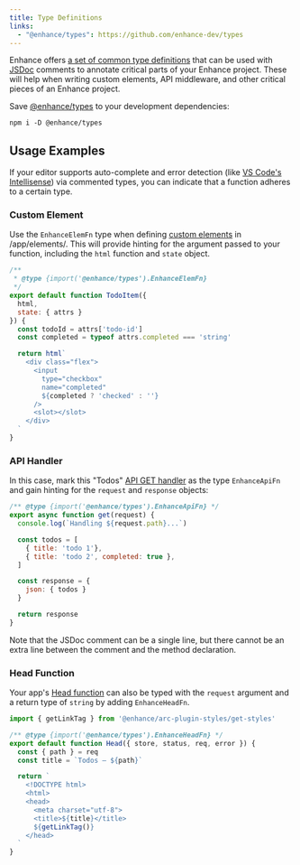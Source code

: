 ```yaml
---
title: Type Definitions
links:
  - "@enhance/types": https://github.com/enhance-dev/types
---
```


Enhance offers [a set of common type definitions](https://github.com/enhance-dev/types) that can be used with [JSDoc](https://jsdoc.app/) comments to annotate critical parts of your Enhance project.
These will help when writing custom elements, API middleware, and other critical pieces of an Enhance project.

Save [@enhance/types](https://github.com/enhance-dev/types) to your development dependencies:

```shell
npm i -D @enhance/types
```

## Usage Examples

If your editor supports auto-complete and error detection (like [VS Code's Intellisense](https://code.visualstudio.com/docs/editor/intellisense)) via commented types, you can indicate that a function adheres to a certain type.

### Custom Element

Use the `EnhanceElemFn` type when defining [custom elements](/docs/conventions/elements) in /app/elements/. This will provide hinting for the argument passed to your function, including the `html` function and `state` object.

<doc-code filename="app/elements/todo-item.mjs" highlight="1:3-add" callout="6-state,11-html">

```javascript
/**
 * @type {import('@enhance/types').EnhanceElemFn}
 */
export default function TodoItem({
  html,
  state: { attrs }
}) {
  const todoId = attrs['todo-id']
  const completed = typeof attrs.completed === 'string'

  return html`
    <div class="flex">
      <input
        type="checkbox"
        name="completed"
        ${completed ? 'checked' : ''}
      />
      <slot></slot>
    </div>
  `
}
```

</doc-code>

### API Handler

In this case, mark this "Todos" [API GET handler](/docs/conventions/api) as the type `EnhanceApiFn` and gain hinting for the `request` and `response` objects:

<doc-code filename="app/api/todos.mjs" highlight="1-add" callout="2-request,14-response">

```javascript
/** @type {import('@enhance/types').EnhanceApiFn} */
export async function get(request) {
  console.log(`Handling ${request.path}...`)

  const todos = [
    { title: 'todo 1'},
    { title: 'todo 2', completed: true },
  ]

  const response = {
    json: { todos }
  }

  return response
}
```

</doc-code>

<doc-callout level="none" mark="🔎" thin>

Note that the JSDoc comment can be a single line, but there cannot be an extra line between the comment and the method declaration.

</doc-callout>

### Head Function

Your app's [Head function](/docs/conventions/head) can also be typed with the `request` argument and a return type of `string` by adding `EnhanceHeadFn`.

<doc-code filename="app/head.mjs" highlight="1-add" callout="2-request">

```javascript
import { getLinkTag } from '@enhance/arc-plugin-styles/get-styles'

/** @type {import('@enhance/types').EnhanceHeadFn} */
export default function Head({ store, status, req, error }) {
  const { path } = req
  const title = `Todos — ${path}`

  return `
    <!DOCTYPE html>
    <html>
    <head>
      <meta charset="utf-8">
      <title>${title}</title>
      ${getLinkTag()}
    </head>
  `
}
```

</doc-code>
